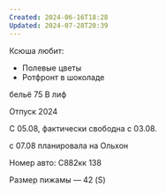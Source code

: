 ```yaml
---
Created: 2024-06-16T18:28
Updated: 2024-07-28T20:39
---
```

Ксюша любит:

- Полевые цветы
- Ротфронт в шоколаде

бельё 75 B лиф

Отпуск 2024

С 05.08, фактически свободна с 03.08.

с 07.08 планировала на Ольхон

Номер авто: С882кк 138

Размер пижамы — 42 (S)